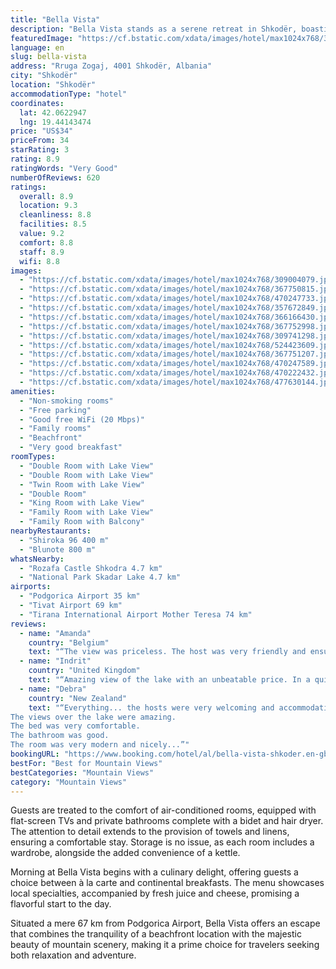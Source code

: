 ```yaml
---
title: "Bella Vista"
description: "Bella Vista stands as a serene retreat in Shkodër, boasting breathtaking mountain views and direct access to the beach."
featuredImage: "https://cf.bstatic.com/xdata/images/hotel/max1024x768/309004079.jpg?k=c9ad0dc9e2652745839342810898f9ba003deb4ef5744b4cc4d229d37177f3b3&o=&hp=1"
language: en
slug: bella-vista
address: "Rruga Zogaj, 4001 Shkodër, Albania"
city: "Shkodër"
location: "Shkodër"
accommodationType: "hotel"
coordinates:
  lat: 42.0622947
  lng: 19.44143474
price: "US$34"
priceFrom: 34
starRating: 3
rating: 8.9
ratingWords: "Very Good"
numberOfReviews: 620
ratings:
  overall: 8.9
  location: 9.3
  cleanliness: 8.8
  facilities: 8.5
  value: 9.2
  comfort: 8.8
  staff: 8.9
  wifi: 8.8
images:
  - "https://cf.bstatic.com/xdata/images/hotel/max1024x768/309004079.jpg?k=c9ad0dc9e2652745839342810898f9ba003deb4ef5744b4cc4d229d37177f3b3&o=&hp=1"
  - "https://cf.bstatic.com/xdata/images/hotel/max1024x768/367750815.jpg?k=74a0b9f41b26fc819ecea0b38c9ca412dcab052c6961b649d41fd20db340131b&o=&hp=1"
  - "https://cf.bstatic.com/xdata/images/hotel/max1024x768/470247733.jpg?k=070fdfcc25c2110903b8f38b4959a8ba47e1aba99d042722849a2d9b34a3394a&o=&hp=1"
  - "https://cf.bstatic.com/xdata/images/hotel/max1024x768/357672849.jpg?k=5e12cd949aefa22d2640aaca1b3f8d531579247d10e607af61d065f8b6be919f&o=&hp=1"
  - "https://cf.bstatic.com/xdata/images/hotel/max1024x768/366166430.jpg?k=194c02835f439c4aaa46ab20129516b48f85db1973dd03c9334e2f0f2d603ed9&o=&hp=1"
  - "https://cf.bstatic.com/xdata/images/hotel/max1024x768/367752998.jpg?k=38a2f52ef98868582fcb1b8f77f89e42a26340ed71b4aa55b57832e2f0eb77ba&o=&hp=1"
  - "https://cf.bstatic.com/xdata/images/hotel/max1024x768/309741298.jpg?k=eef71cb19ce567e333b633eef9636436087baa162fcac992debb2704d5bd86d1&o=&hp=1"
  - "https://cf.bstatic.com/xdata/images/hotel/max1024x768/524423609.jpg?k=895d66d2567343e7e79bff1e2128347a1283557c31e101983083468206fbf3b5&o=&hp=1"
  - "https://cf.bstatic.com/xdata/images/hotel/max1024x768/367751207.jpg?k=4986d2091b8be5d421aeeb3f54412d55c8dc2a38992643e49f06bb34878e8b3c&o=&hp=1"
  - "https://cf.bstatic.com/xdata/images/hotel/max1024x768/470247589.jpg?k=20418ffdcf29ce278b0024685224681a6529a7f1fabb613c378519e6355d10ca&o=&hp=1"
  - "https://cf.bstatic.com/xdata/images/hotel/max1024x768/470222432.jpg?k=0e95fa63edd959dd56073cb2a13e1f2fdf062ec0f6fd7e22a2afa177dc75b8bb&o=&hp=1"
  - "https://cf.bstatic.com/xdata/images/hotel/max1024x768/477630144.jpg?k=c2eed7bc1951c12eabd7da900678cda75bfba5a6932370d4832a55f77ca6177c&o=&hp=1"
amenities:
  - "Non-smoking rooms"
  - "Free parking"
  - "Good free WiFi (20 Mbps)"
  - "Family rooms"
  - "Beachfront"
  - "Very good breakfast"
roomTypes:
  - "Double Room with Lake View"
  - "Double Room with Lake View"
  - "Twin Room with Lake View"
  - "Double Room"
  - "King Room with Lake View"
  - "Family Room with Lake View"
  - "Family Room with Balcony"
nearbyRestaurants:
  - "Shiroka 96 400 m"
  - "Blunote 800 m"
whatsNearby:
  - "Rozafa Castle Shkodra 4.7 km"
  - "National Park Skadar Lake 4.7 km"
airports:
  - "Podgorica Airport 35 km"
  - "Tivat Airport 69 km"
  - "Tirana International Airport Mother Teresa 74 km"
reviews:
  - name: "Amanda"
    country: "Belgium"
    text: "“The view was priceless. The host was very friendly and ensured we had the best time.”"
  - name: "Indrit"
    country: "United Kingdom"
    text: "“Amazing view of the lake with an unbeatable price. In a quite area with no neighbours around that offers an absolute relax.”"
  - name: "Debra"
    country: "New Zealand"
    text: "“Everything... the hosts were very welcoming and accommodating when we asked for some hot water for a cup of tea.
The views over the lake were amazing.
The bed was very comfortable.
The bathroom was good.
The room was very modern and nicely...”"
bookingURL: "https://www.booking.com/hotel/al/bella-vista-shkoder.en-gb.html?aid=8035640"
bestFor: "Best for Mountain Views"
bestCategories: "Mountain Views"
category: "Mountain Views"
---
```


Guests are treated to the comfort of air-conditioned rooms, equipped with flat-screen TVs and private bathrooms complete with a bidet and hair dryer. The attention to detail extends to the provision of towels and linens, ensuring a comfortable stay. Storage is no issue, as each room includes a wardrobe, alongside the added convenience of a kettle.

Morning at Bella Vista begins with a culinary delight, offering guests a choice between à la carte and continental breakfasts. The menu showcases local specialties, accompanied by fresh juice and cheese, promising a flavorful start to the day.

Situated a mere 67 km from Podgorica Airport, Bella Vista offers an escape that combines the tranquility of a beachfront location with the majestic beauty of mountain scenery, making it a prime choice for travelers seeking both relaxation and adventure.